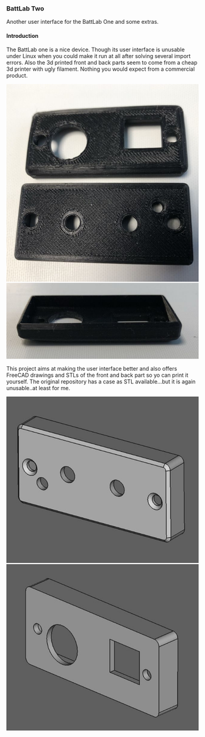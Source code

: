 ### BattLab Two

Another user interface for the BattLab One and some extras.

#### Introduction

The BattLab one is a nice device. Though its user interface is unusable under Linux when you could make it run at all after solving several import errors.
Also the 3d printed front and back parts seem to come from a cheap 3d printer with ugly filament. Nothing you would expect from a commercial product.

![Ugly print quality](images/covers_original.jpg)
![Ugly print quality](images/bent_cover.jpg)

This project aims at making the user interface better and also offers FreeCAD drawings and STLs of the front and back part so yo can print it yourself.
The original repository has a case as STL available...but it is again unusable..at least for me.

![Front Cover in FreeCAD](images/front_cover_freecad.jpg)
![Back Cover in FreeCAD](images/back_cover_freecad.jpg)
